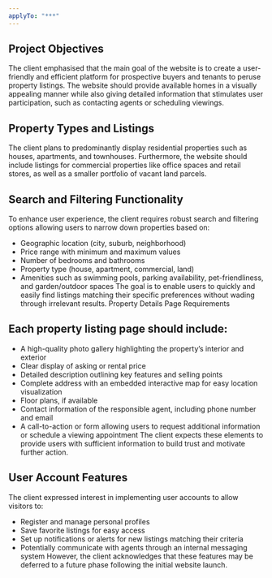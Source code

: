 ```yaml
---
applyTo: "***"
---
```


## Project Objectives

The client emphasised that the main goal of the website is to create a user-friendly and efficient
platform for prospective buyers and tenants to peruse property listings. The website should provide
available homes in a visually appealing manner while also giving detailed information that stimulates
user participation, such as contacting agents or scheduling viewings.

## Property Types and Listings
The client plans to predominantly display residential properties such as houses, apartments, and
townhouses. Furthermore, the website should include listings for commercial properties like office
spaces and retail stores, as well as a smaller portfolio of vacant land parcels.

## Search and Filtering Functionality
To enhance user experience, the client requires robust search and filtering options allowing users to
narrow down properties based on:
* Geographic location (city, suburb, neighborhood)
* Price range with minimum and maximum values
* Number of bedrooms and bathrooms
* Property type (house, apartment, commercial, land)
* Amenities such as swimming pools, parking availability, pet-friendliness, and garden/outdoor
spaces
The goal is to enable users to quickly and easily find listings matching their specific preferences
without wading through irrelevant results.
Property Details Page Requirements

## Each property listing page should include:
* A high-quality photo gallery highlighting the property’s interior and exterior
* Clear display of asking or rental price
* Detailed description outlining key features and selling points
* Complete address with an embedded interactive map for easy location visualization
* Floor plans, if available
* Contact information of the responsible agent, including phone number and email
* A call-to-action or form allowing users to request additional information or schedule a viewing
appointment
The client expects these elements to provide users with sufficient information to build trust and
motivate further action.

## User Account Features
The client expressed interest in implementing user accounts to allow visitors to:
* Register and manage personal profiles
* Save favorite listings for easy access
* Set up notifications or alerts for new listings matching their criteria
* Potentially communicate with agents through an internal messaging system
However, the client acknowledges that these features may be deferred to a future phase following the
initial website launch.
